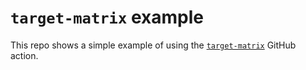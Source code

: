 # `target-matrix` example

This repo shows a simple example of using the [`target-matrix`](dherman/target-matrix) GitHub action.
